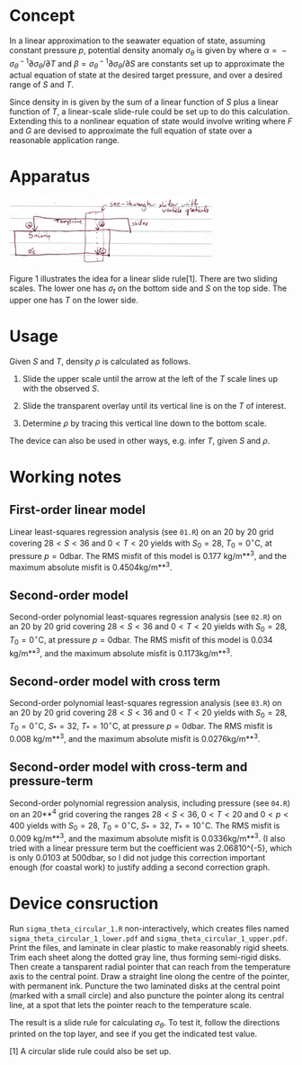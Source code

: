 Concept
=======

In a linear approximation to the seawater equation of state, assuming
constant pressure *p*, potential density anomaly *σ*<sub>*θ*</sub> is
given by where
*α* =  − *σ*<sub>*θ*</sub><sup> − 1</sup>∂*σ*<sub>*θ*</sub>/∂*T* and
*β* = *σ*<sub>*θ*</sub><sup> − 1</sup>∂*σ*<sub>*θ*</sub>/∂*S* are
constants set up to approximate the actual equation of state at the
desired target pressure, and over a desired range of *S* and *T*.

Since density in is given by the sum of a linear function of *S* plus a
linear function of *T*, a linear-scale slide-rule could be set up to do
this calculation. Extending this to a nonlinear equation of state would
involve writing where *F* and *G* are devised to approximate the full
equation of state over a reasonable application range.

Apparatus
=========

![Sketch of slide rule.](sigmat_idea.png)

Figure 1 illustrates the idea for a linear slide rule[1]. There are two
sliding scales. The lower one has *σ*<sub>*t*</sub> on the bottom side
and *S* on the top side. The upper one has *T* on the lower side.

Usage
=====

Given *S* and *T*, density *ρ* is calculated as follows.

1.  Slide the upper scale until the arrow at the left of the *T* scale
    lines up with the observed *S*.

2.  Slide the transparent overlay until its vertical line is on the *T*
    of interest.

3.  Determine *ρ* by tracing this vertical line down to the bottom
    scale.

The device can also be used in other ways, e.g. infer *T*, given *S* and
*ρ*.

Working notes
=============

First-order linear model
------------------------

Linear least-squares regression analysis (see `01.R`) on an 20 by 20
grid covering 28 &lt; *S* &lt; 36 and 0 &lt; *T* &lt; 20 yields with
*S*<sub>0</sub> = 28, *T*<sub>0</sub> = 0<sup>∘</sup>C, at pressure
*p* = 0dbar. The RMS misfit of this model is 0.177 kg/m**<sup>3</sup>,
and the maximum absolute misfit is 0.4504kg/m**<sup>3</sup>.

Second-order model
------------------

Second-order polynomial least-squares regression analysis (see `02.R`)
on an 20 by 20 grid covering 28 &lt; *S* &lt; 36 and 0 &lt; *T* &lt; 20
yields with *S*<sub>0</sub> = 28, *T*<sub>0</sub> = 0<sup>∘</sup>C, at
pressure *p* = 0dbar. The RMS misfit of this model is 0.034
kg/m**<sup>3</sup>, and the maximum absolute misfit is
0.1173kg/m**<sup>3</sup>.

Second-order model with cross term
----------------------------------

Second-order polynomial least-squares regression analysis (see `03.R`)
on an 20 by 20 grid covering 28 &lt; *S* &lt; 36 and 0 &lt; *T* &lt; 20
yields with *S*<sub>0</sub> = 28, *T*<sub>0</sub> = 0<sup>∘</sup>C,
*S*<sub>\*</sub> = 32, *T*<sub>\*</sub> = 10<sup>∘</sup>C, at pressure
*p* = 0dbar. The RMS misfit is 0.008 kg/m**<sup>3</sup>, and the maximum
absolute misfit is 0.0276kg/m**<sup>3</sup>.

Second-order model with cross-term and pressure-term
----------------------------------------------------

Second-order polynomial regression analysis, including pressure (see
`04.R`) on an 20**<sup>4</sup> grid covering the ranges
28 &lt; *S* &lt; 36, 0 &lt; *T* &lt; 20 and 0 &lt; *p* &lt; 400 yields
with *S*<sub>0</sub> = 28, *T*<sub>0</sub> = 0<sup>∘</sup>C,
*S*<sub>\*</sub> = 32, *T*<sub>\*</sub> = 10<sup>∘</sup>C. The RMS
misfit is 0.009 kg/m**<sup>3</sup>, and the maximum absolute misfit is
0.0336kg/m**<sup>3</sup>. (I also tried with a linear pressure term but
the coefficient was 2.06810^{-5}, which is only 0.0103 at 500dbar, so I
did not judge this correction important enough (for coastal work) to
justify adding a second correction graph.

Device consruction
==================

Run `sigma_theta_circular_1.R` non-interactively, which creates files
named `sigma_theta_circular_1_lower.pdf` and
`sigma_theta_circular_1_upper.pdf`. Print the files, and laminate in
clear plastic to make reasonably rigid sheets. Trim each sheet along the
dotted gray line, thus forming semi-rigid disks. Then create a
tansparent radial pointer that can reach from the temperature axis to
the central point. Draw a straight line olong the centre of the pointer,
with permanent ink. Puncture the two laminated disks at the central
point (marked with a small circle) and also puncture the pointer along
its central line, at a spot that lets the pointer reach to the
temperature scale.

The result is a slide rule for calculating *σ*<sub>*θ*</sub>. To test
it, follow the directions printed on the top layer, and see if you get
the indicated test value.

[1] A circular slide rule could also be set up.
